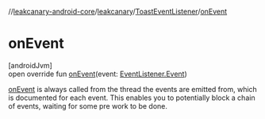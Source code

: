 //[leakcanary-android-core](../../../index.md)/[leakcanary](../index.md)/[ToastEventListener](index.md)/[onEvent](on-event.md)

# onEvent

[androidJvm]\
open override fun [onEvent](on-event.md)(event: [EventListener.Event](../-event-listener/-event/index.md))

[onEvent](on-event.md) is always called from the thread the events are emitted from, which is documented for each event. This enables you to potentially block a chain of events, waiting for some pre work to be done.

